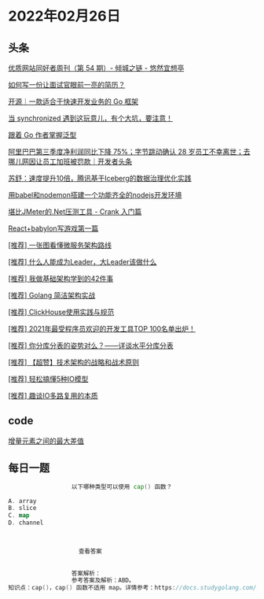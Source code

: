 # 2022年02月26日
## 头条
[优质网站同好者周刊（第 54 期）- 倾城之链 - 悠然宜想亭](https://toutiao.io/k/y8jsfcd)

[如何写一份让面试官眼前一亮的简历？](https://toutiao.io/k/n5pmmlc)

[开源｜一款适合于快速开发业务的 Go 框架](https://toutiao.io/k/wnwdwqc)

[当 synchronized 遇到这玩意儿，有个大坑，要注意！](https://toutiao.io/k/s694r65)

[跟着 Go 作者掌握泛型](https://toutiao.io/k/821lotp)

[阿里巴巴第三季度净利润同比下降 75%；字节跳动确认 28 岁员工不幸离世；去哪儿网因让员工加班被罚款｜开发者头条](https://toutiao.io/k/szrj964)

[苏舒：速度提升10倍，腾讯基于Iceberg的数据治理优化实践](https://toutiao.io/k/ozsrs9c)

[用babel和nodemon搭建一个功能齐全的nodejs开发环境](https://toutiao.io/k/ssqvyd0)

[堪比JMeter的.Net压测工具 - Crank 入门篇](https://toutiao.io/k/uafhh2q)

[React+babylon写游戏第一篇](https://toutiao.io/k/h71p89y)

[[推荐] 一张图看懂微服务架构路线](https://toutiao.io/k/upx1qip)

[[推荐] 什么人能成为Leader，大Leader该做什么](https://toutiao.io/k/pnlaqae)

[[推荐] 我做基础架构学到的42件事](https://toutiao.io/k/k6tjws1)

[[推荐] Golang 简洁架构实战](https://toutiao.io/k/vjw1dlc)

[[推荐] ClickHouse使用实践与规范](https://toutiao.io/k/fb7mdkl)

[[推荐] 2021年最受程序员欢迎的开发工具TOP 100名单出炉！](https://toutiao.io/k/uf5vypr)

[[推荐] 你分库分表的姿势对么？——详谈水平分库分表](https://toutiao.io/k/eteqw6s)

[[推荐] 【超赞】技术架构的战略和战术原则](https://toutiao.io/k/j9872pc)

[[推荐] 轻松搞懂5种IO模型](https://toutiao.io/k/o77uhyt)

[[推荐] 趣谈IO多路复用的本质](https://toutiao.io/k/j4nqhbc)



## code
[增量元素之间的最大差值](https://leetcode-cn.com/problems/maximum-difference-between-increasing-elements)



## 每日一题
```go
                  以下哪种类型可以使用 cap() 函数？

A. array
B. slice
C. map
D. channel


                  
                    查看答案
                  
                
                  答案解析：
                  参考答案及解析：ABD。
知识点：cap()，cap() 函数不适用 map。详情参考：https://docs.studygolang.com/pkg/builtin/#cap

                
```

